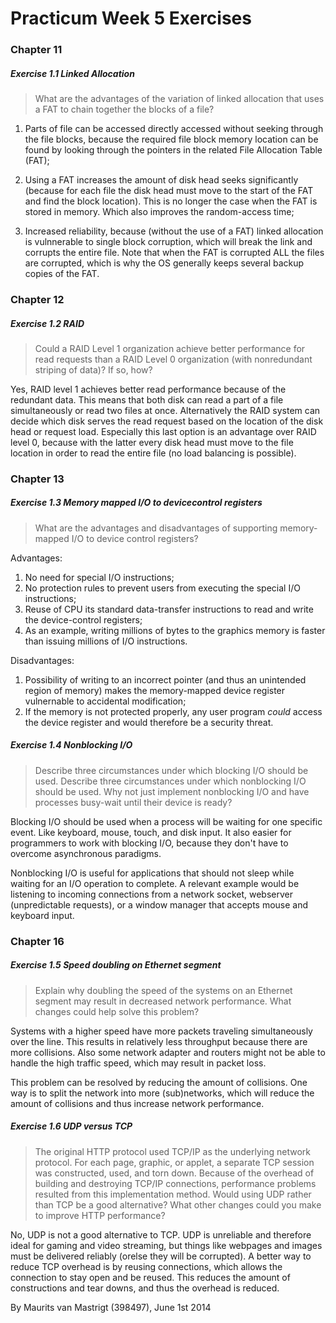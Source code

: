 # Practicum Week 5 Exercises

### Chapter 11

##### Exercise 1.1 Linked Allocation

> What are the advantages of the variation of linked allocation that uses a FAT to chain together the blocks of a file?

1. Parts of file can be accessed directly accessed without seeking through the file blocks, because the required file block memory location can be found by looking through the pointers in the related File Allocation Table (FAT);

2. Using a FAT increases the amount of disk head seeks significantly (because for each file the disk head must move to the start of the FAT and find the block location). This is no longer the case when the FAT is stored in memory. Which also improves the random-access time;

3. Increased reliability, because (without the use of a FAT) linked allocation is vulnnerable to single block corruption, which will break the link and corrupts the entire file. Note that when the FAT is corrupted ALL the files are corrupted, which is why the OS generally keeps several backup copies of the FAT.

### Chapter 12

##### Exercise 1.2 RAID

> Could a RAID Level 1 organization achieve better performance for read requests than a RAID Level 0 organization (with nonredundant striping of data)? If so, how?

Yes, RAID level 1 achieves better read performance because of the redundant data. This means that both disk can read a part of a file simultaneously or read two files at once. Alternatively the RAID system can decide which disk serves the read request based on the location of the disk head or request load. Especially this last option is an advantage over RAID level 0, because with the latter every disk head must move to the file location in order to read the entire file (no load balancing is possible).

### Chapter 13

##### Exercise 1.3 Memory mapped I/O to devicecontrol registers

> What are the advantages and disadvantages of supporting memory-mapped I/O to device control registers?

Advantages:

1. No need for special I/O instructions;
2. No protection rules to prevent users from executing the special I/O instructions;
3. Reuse of CPU its standard data-transfer instructions to read and write the device-control registers;
4. As an example, writing millions of bytes to the graphics memory is faster than issuing millions of I/O instructions.

Disadvantages:

1. Possibility of writing to an incorrect pointer (and thus an unintended region of memory) makes the memory-mapped device register vulnernable to accidental modification;
2. If the memory is not protected properly, any user program _could_ access the device register and would therefore be a security threat.

##### Exercise 1.4 Nonblocking I/O

> Describe three circumstances under which blocking I/O should be used. Describe three circumstances under which nonblocking I/O should be used. Why not just implement nonblocking I/O and have processes busy-wait until their device is ready?

Blocking I/O should be used when a process will be waiting for one specific event. Like keyboard, mouse, touch, and disk input. It also easier for programmers to work with blocking I/O, because they don't have to overcome asynchronous paradigms.

Nonblocking I/O is useful for applications that should not sleep while waiting for an I/O operation to complete. A relevant example would be listening to incoming connections from a network socket, webserver (unpredictable requests), or a window manager that accepts mouse and keyboard input.

### Chapter 16

##### Exercise 1.5 Speed doubling on Ethernet segment

> Explain why doubling the speed of the systems on an Ethernet segment may result in decreased network performance. What changes could help solve this problem?

Systems with a higher speed have more packets traveling simultaneously over the line. This results in relatively less throughput because there are more collisions. Also some network adapter and routers might not be able to handle the high traffic speed, which may result in packet loss.

This problem can be resolved by reducing the amount of collisions. One way is to split the network into more (sub)networks, which will reduce the amount of collisions and thus increase network performance.

##### Exercise 1.6 UDP versus TCP

> The original HTTP protocol used TCP/IP as the underlying network protocol. For each page, graphic, or applet, a separate TCP session was constructed, used, and torn down. Because of the overhead of building and destroying TCP/IP connections, performance problems resulted from this implementation method. Would using UDP rather than TCP be a good alternative? What other changes could you make to improve HTTP performance?

No, UDP is not a good alternative to TCP. UDP is unreliable and therefore ideal for gaming and video streaming, but things like webpages and images must be delivered reliably (orelse they will be corrupted). A better way to reduce TCP overhead is by reusing connections, which allows the connection to stay open and be reused. This reduces the amount of constructions and tear downs, and thus the overhead is reduced.

By Maurits van Mastrigt (398497), June 1st 2014